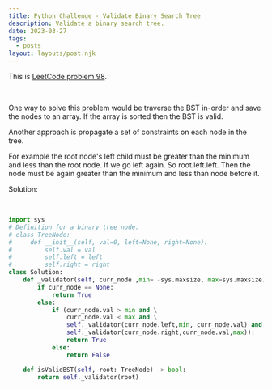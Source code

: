 ```yaml
---
title: Python Challenge - Validate Binary Search Tree
description: Validate a binary search tree.
date: 2023-03-27
tags:
  - posts
layout: layouts/post.njk
---
```


This is [LeetCode problem 98](https://leetcode.com/problems/validate-binary-search-tree/description/).

<br/>

One way to solve this problem would be traverse the BST in-order and save the nodes to an array.
If the array is sorted then the BST is valid.

Another approach is propagate a set of constraints on each node in the tree.

For example the root node's left child must be greater than the minimum and less than the root node.
If we go left again. So root.left.left. Then the node must be again greater than the minimum and less than node before it.

Solution:

<br/>

```python
import sys
# Definition for a binary tree node.
# class TreeNode:
#     def __init__(self, val=0, left=None, right=None):
#         self.val = val
#         self.left = left
#         self.right = right
class Solution:
    def _validator(self, curr_node ,min= -sys.maxsize, max=sys.maxsize):
        if curr_node == None:
            return True
        else:
            if (curr_node.val > min and \
                curr_node.val < max and \
                self._validator(curr_node.left,min, curr_node.val) and \
                self._validator(curr_node.right,curr_node.val,max)):
                return True
            else:
                return False

    def isValidBST(self, root: TreeNode) -> bool:
        return self._validator(root)

```
